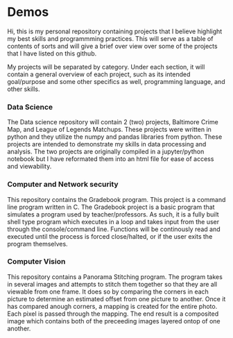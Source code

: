 # Demos

Hi, this is my personal repository containing projects that I believe highlight my best skills and programmming practices.
This will serve as a table of contents of sorts and will give a brief over view over some of the projects that I have listed
on this github.

My projects will be separated by category. Under each section, it will contain a general overview of each project, such as 
its intended goal/purpose and some other specifics as well, programming language, and other skills.

### Data Science 
The Data science repository will contain 2 (two) projects, Baltimore Crime Map, and League of Legends Matchups. These projects
were written in python and they utilize the numpy and pandas libraries from python. These projects are intended to demonstrate
my skills in data processing and analysis. The two projects are originally compiled in a jupyter/python notebook but I have reformated
them into an html file for ease of access and viewability.

### Computer and Network security
This repository contains the Gradebook program. This project is a command line program written in C. The Gradebook project is 
a basic program that simulates a program used by teacher/professors. As such, it is a fully built shell type program which executes
in a loop and takes input from the user through the console/command line. Functions will be continously read and executed until
the process is forced close/halted, or if the user exits the program themselves. 

### Computer Vision
This repository contains a Panorama Stitching program. The program takes in several images and attempts to stitch them together so that
they are all viewable from one frame. It does so by comparing the corners in each picture to determine an estimated offset from 
one picture to another. Once it has compared anough corners, a mapping is created for the entire photo. Each pixel is passed 
through the mapping. The end result is a composited image which contains both of the preceeding images layered ontop of one another.
